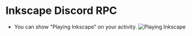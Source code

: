 # Inkscape Discord RPC
- You can show "Playing Inkscape" on your activity.
<img
  src="https://cdn.discordapp.com/attachments/821303733488058398/1061581669691306025/image.png"
  alt="Playing Inkscape"
  style="margin: 0 auto; max-width: 300px">

